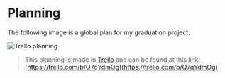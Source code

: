 # Planning
The following image is a global plan for my graduation project.

![Trello planning](../assets/trello-board-planning.jpg)

> This planning is made in [Trello](https://trello.com) and can be found at this link; [https://trello.com/b/Q7qYdmOg](https://trello.com/b/Q7qYdmOg)
